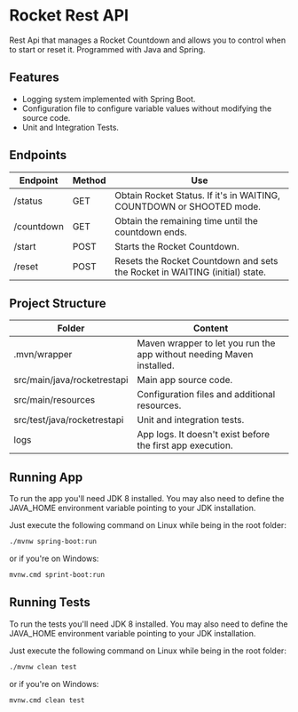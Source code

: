 # Rocket Rest API

Rest Api that manages a Rocket Countdown and allows you to control when to start or reset it. Programmed with Java and Spring.

## Features

- Logging system implemented with Spring Boot.
- Configuration file to configure variable values without modifying the source code.
- Unit and Integration Tests.

## Endpoints

| Endpoint | Method | Use |
|----------|--------|-----|
|/status|GET|Obtain Rocket Status. If it's in WAITING, COUNTDOWN or SHOOTED mode.|
|/countdown|GET|Obtain the remaining time until the countdown ends.|
|/start|POST|Starts the Rocket Countdown.|
|/reset|POST|Resets the Rocket Countdown and sets the Rocket in WAITING (initial) state.|

## Project Structure

| Folder | Content |
|--------|---------|
|.mvn/wrapper|Maven wrapper to let you run the app without needing Maven installed.|
|src/main/java/rocketrestapi|Main app source code.|
|src/main/resources|Configuration files and additional resources.|
|src/test/java/rocketrestapi|Unit and integration tests.|
|logs|App logs. It doesn't exist before the first app execution.|

## Running App

To run the app you'll need JDK 8 installed. You may also need to define the JAVA_HOME environment variable pointing to your JDK installation.

Just execute the following command on Linux while being in the root folder:

```sh
./mvnw spring-boot:run
```

or if you're on Windows:

```sh
mvnw.cmd sprint-boot:run
```

## Running Tests

To run the tests you'll need JDK 8 installed. You may also need to define the JAVA_HOME environment variable pointing to your JDK installation.

Just execute the following command on Linux while being in the root folder:

```sh
./mvnw clean test
```

or if you're on Windows:

```sh
mvnw.cmd clean test
```
